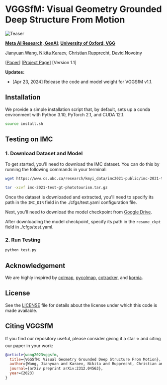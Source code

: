 # VGGSfM: Visual Geometry Grounded Deep Structure From Motion


![Teaser](https://raw.githubusercontent.com/vggsfm/vggsfm.github.io/main/resources/vggsfm_teaser.gif)

**[Meta AI Research, GenAI](https://ai.facebook.com/research/)**; **[University of Oxford, VGG](https://www.robots.ox.ac.uk/~vgg/)**


[Jianyuan Wang](https://jytime.github.io/), [Nikita Karaev](https://nikitakaraevv.github.io/), [Christian Rupprecht](https://chrirupp.github.io/), [David Novotny](https://d-novotny.github.io/)



<p 
dir="auto">[<a href="https://arxiv.org/pdf/2312.04563.pdf" rel="nofollow">Paper</a>]
[<a href="https://vggsfm.github.io/" rel="nofollow">Project Page</a>] 
[Version 1.1]
</p> 


**Updates:**

- [Apr 23, 2024] Release the code and model weight for VGGSfM v1.1.




## Installation
We provide a simple installation script that, by default, sets up a conda environment with Python 3.10, PyTorch 2.1, and CUDA 12.1.

```.bash
source install.sh
```

## Testing on IMC

### 1. Download Dataset and Model

To get started, you'll need to download the IMC dataset. You can do this by running the following commands in your terminal:

```bash
wget https://www.cs.ubc.ca/research/kmyi_data/imc2021-public/imc-2021-test-gt-phototourism.tar.gz

tar -xzvf imc-2021-test-gt-phototourism.tar.gz
```

Once the dataset is downloaded and extracted, you'll need to specify its path in the ```IMC_DIR``` field in the ./cfgs/test.yaml configuration file.

Next, you'll need to download the model checkpoint from [Google Drive](https://drive.google.com/file/d/1eSJDMj7tWsM2FzVZAiWYSpvm5bSUIZwq/view?usp=sharing).


After downloading the model checkpoint, specify its path in the ```resume_ckpt``` field in ./cfgs/test.yaml.


### 2. Run Testing

```bash
python test.py
```



## Acknowledgement

We are highly inspired by [colmap](https://github.com/colmap/colmap), [pycolmap](https://github.com/colmap/pycolmap), [cotracker](https://github.com/facebookresearch/co-tracker), and [kornia](https://github.com/kornia/kornia).


## License
See the [LICENSE](./LICENSE) file for details about the license under which this code is made available.


## Citing VGGSfM

If you find our repository useful, please consider giving it a star ⭐ and citing our paper in your work:

```bibtex
@article{wang2023vggsfm,
  title={VGGSfM: Visual Geometry Grounded Deep Structure From Motion},
  author={Wang, Jianyuan and Karaev, Nikita and Rupprecht, Christian and Novotny, David},
  journal={arXiv preprint arXiv:2312.04563},
  year={2023}
}
